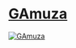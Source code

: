 # [GAmuza](http://www.gamuza.cc)
[![GAmuza](http://gamuza.d3cod3.org/graphics/gaLogo.png)](http://www.gamuza.cc)

